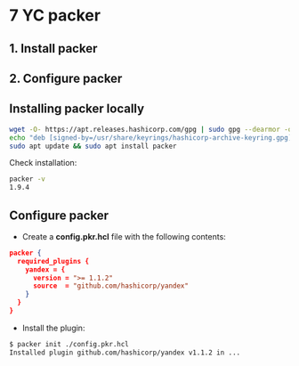 # 7 YC packer

## 1. Install packer

## 2. Configure packer

## Installing packer locally

```bash
wget -O- https://apt.releases.hashicorp.com/gpg | sudo gpg --dearmor -o /usr/share/keyrings/hashicorp-archive-keyring.gpg
echo "deb [signed-by=/usr/share/keyrings/hashicorp-archive-keyring.gpg] https://apt.releases.hashicorp.com $(lsb_release -cs) main" | sudo tee /etc/apt/sources.list.d/hashicorp.list
sudo apt update && sudo apt install packer
```

Check installation:  

```bash
packer -v
1.9.4
```

## Configure packer

- Create a **config.pkr.hcl** file with the following contents:

```json
packer {
  required_plugins {
    yandex = {
      version = ">= 1.1.2"
      source  = "github.com/hashicorp/yandex"
    }
  }
}
```

- Install the plugin:

```bash
$ packer init ./config.pkr.hcl
Installed plugin github.com/hashicorp/yandex v1.1.2 in ...
```
